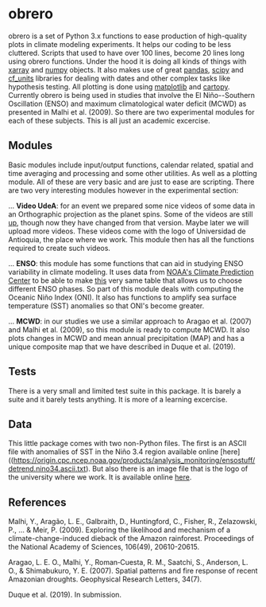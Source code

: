 # obrero

obrero is a set of Python 3.x functions to ease production of high-quality plots in climate modeling experiments. It helps our coding to be less cluttered. Scripts that used to have over 100 lines, become 20 lines long using obrero functions. Under the hood it is doing all kinds of things with [xarray](http://xarray.pydata.org/en/stable/) and [numpy](http://www.numpy.org/) objects. It also makes use of great [pandas](https://pandas.pydata.org/), [scipy](https://www.scipy.org/) and [cf_units](https://github.com/SciTools/cf-units) libraries for dealing with dates and other complex tasks like hypothesis testing. All plotting is done using [matplotlib](https://matplotlib.org/) and [cartopy](https://scitools.org.uk/cartopy/docs/latest/). Currently obrero is being used in studies that involve the El Niño--Southern Oscillation (ENSO) and maximum climatological water deficit (MCWD) as presented in Malhi et al. (2009). So there are two experimental modules for each of these subjects. This is all just an academic excercise.

## Modules
Basic modules include input/output functions, calendar related, spatial and time averaging and processing and some other utilities. As well as a plotting module. All of these are very basic and are just to ease are scripting. There are two very interesting modules however in the experimental section:

... **Video UdeA**: for an event we prepared some nice videos of some data in an Orthographic projection as the planet spins. Some of the videos are still [up](https://www.youtube.com/watch?v=7csgoDidIlY&t=115s), though now they have changed from that version. Maybe later we will upload more videos. These videos come with the logo of Universidad de Antioquia, the place where we work. This module then has all the functions required to create such videos.

... **ENSO**: this module has some functions that can aid in studying ENSO variability in climate modeling. It uses data from [NOAA's Climate Prediction Center](https://origin.cpc.ncep.noaa.gov/products/analysis_monitoring/ensostuff/detrend.nino34.ascii.txt) to be able to make [this](https://origin.cpc.ncep.noaa.gov/products/analysis_monitoring/ensostuff/ONI_v5.php) very same table that allows us to choose different ENSO phases. So part of this module deals with computing the Oceanic Niño Index (ONI). It also has functions to amplify sea surface temperature (SST) anomalies so that ONI's become greater.

... **MCWD**: in our studies we use a similar approach to Aragao et al. (2007) and Malhi et al. (2009), so this module is ready to compute MCWD. It also plots changes in MCWD and mean annual precipitation (MAP) and has a unique composite map that we have described in Duque et al. (2019).

## Tests
There is a very small and limited test suite in this package. It is barely a suite and it barely tests anything. It is more of a learning excercise.

## Data
This little package comes with two non-Python files. The first is an ASCII file with anomalies of SST in the Niño 3.4 region available online [here]((https://origin.cpc.ncep.noaa.gov/products/analysis_monitoring/ensostuff/detrend.nino34.ascii.txt). But also there is an image file that is the logo of the university where we work. It is available online [here](https://upload.wikimedia.org/wikipedia/commons/f/fb/Escudo-UdeA.svg).

## References
Malhi, Y., Aragão, L. E., Galbraith, D., Huntingford, C., Fisher, R., Zelazowski, P., ... & Meir, P. (2009). Exploring the likelihood and mechanism of a climate-change-induced dieback of the Amazon rainforest. Proceedings of the National Academy of Sciences, 106(49), 20610-20615.

Aragao, L. E. O., Malhi, Y., Roman‐Cuesta, R. M., Saatchi, S., Anderson, L. O., & Shimabukuro, Y. E. (2007). Spatial patterns and fire response of recent Amazonian droughts. Geophysical Research Letters, 34(7).

Duque et al. (2019). In submission.
